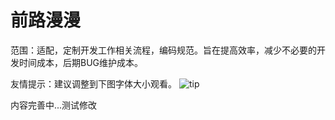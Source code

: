 前路漫漫
=======
范围：适配，定制开发工作相关流程，编码规范。旨在提高效率，减少不必要的开发时间成本，后期BUG维护成本。

友情提示：建议调整到下图字体大小观看。
![tip](http://cl.ly/062d1g3b1s25/tip)


内容完善中...测试修改

